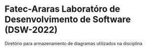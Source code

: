 # Fatec-Araras Laboratóro de Desenvolvimento de Software (DSW-2022)

Diretório para armazenamento de diagramas utilizados na disciplina
